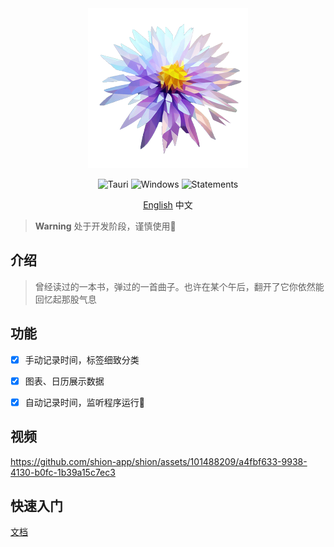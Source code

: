 <div align="center">
  <a href="https://shion.app/" target="_blank">
    <img src="./src-tauri/icons/128x128@2x.png" alt="logo">
  </a>

![Tauri](https://img.shields.io/badge/tauri-%2324C8DB.svg?style=for-the-badge&logo=tauri&logoColor=%23FFFFFF)
![Windows](https://img.shields.io/badge/Windows-0078D6?style=for-the-badge&logo=windows&logoColor=white)
![Statements](https://img.shields.io/badge/statements-98.55%25-brightgreen.svg?style=for-the-badge)

  <a href="./README.md">English</a>
  中文
</div>

> **Warning**
> 处于开发阶段，谨慎使用🚧

## 介绍

> 曾经读过的一本书，弹过的一首曲子。也许在某个午后，翻开了它你依然能回忆起那股气息




## 功能

- [x] 手动记录时间，标签细致分类
- [x] 图表、日历展示数据
- [x] 自动记录时间，监听程序运行🚧



## 视频

https://github.com/shion-app/shion/assets/101488209/a4fbf633-9938-4130-b0fc-1b39a15c7ec3




## 快速入门

[文档](https://shion.app/zh/)

